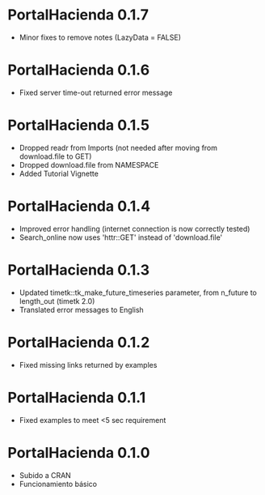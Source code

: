 # PortalHacienda 0.1.7
- Minor fixes to remove notes (LazyData = FALSE)

# PortalHacienda 0.1.6
- Fixed server time-out returned error message

# PortalHacienda 0.1.5
- Dropped readr from Imports (not needed after moving from download.file to GET)
- Dropped download.file from NAMESPACE
- Added Tutorial Vignette


# PortalHacienda 0.1.4
- Improved error handling (internet connection is now correctly tested)
- Search_online now uses 'httr::GET' instead of 'download.file'

# PortalHacienda 0.1.3
- Updated timetk::tk_make_future_timeseries parameter, from n_future to length_out (timetk 2.0)
- Translated error messages to English

# PortalHacienda 0.1.2
- Fixed missing links returned by examples

# PortalHacienda 0.1.1
- Fixed examples to meet <5 sec requirement

# PortalHacienda 0.1.0
- Subido a CRAN
- Funcionamiento básico
